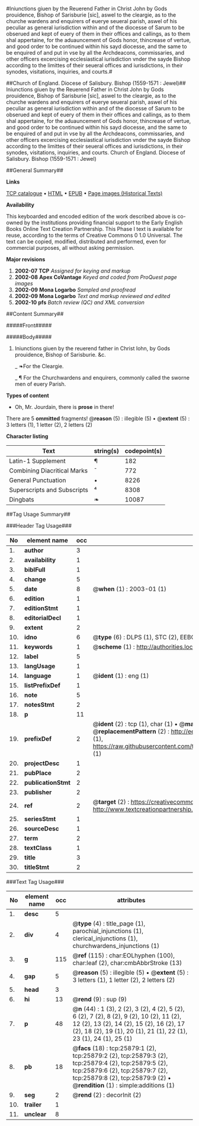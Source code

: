 #Iniunctions giuen by the Reuerend Father in Christ John by Gods prouidence, Bishop of Sarisburie [sic], aswel to the cleargie, as to the churche wardens and enquirers of euerye seueral parish, aswel of his peculiar as general iurisdiction within and of the diocesse of Sarum to be obserued and kept of euery of them in their offices and callings, as to them shal appertaine, for the aduauncement of Gods honor, thincrease of vertue, and good order to be continued within his sayd diocesse, and the same to be enquired of and put in vse by all the Archdeacons, commissaries, and other officers excercising ecclesiastical iurisdiction vnder the sayde Bishop according to the limittes of their seueral offices and iurisdictions, in their synodes, visitations, inquiries, and courts.#

##Church of England. Diocese of Salisbury. Bishop (1559-1571 : Jewel)##
Iniunctions giuen by the Reuerend Father in Christ John by Gods prouidence, Bishop of Sarisburie [sic], aswel to the cleargie, as to the churche wardens and enquirers of euerye seueral parish, aswel of his peculiar as general iurisdiction within and of the diocesse of Sarum to be obserued and kept of euery of them in their offices and callings, as to them shal appertaine, for the aduauncement of Gods honor, thincrease of vertue, and good order to be continued within his sayd diocesse, and the same to be enquired of and put in vse by all the Archdeacons, commissaries, and other officers excercising ecclesiastical iurisdiction vnder the sayde Bishop according to the limittes of their seueral offices and iurisdictions, in their synodes, visitations, inquiries, and courts.
Church of England. Diocese of Salisbury. Bishop (1559-1571 : Jewel)

##General Summary##

**Links**

[TCP catalogue](http://www.ota.ox.ac.uk/tcp/)  • 
[HTML](http://tei.it.ox.ac.uk/tcp/Texts-HTML/free/A00/A00254.html)  • 
[EPUB](http://tei.it.ox.ac.uk/tcp/Texts-EPUB/free/A00/A00254.epub) • 
[Page images (Historical Texts)](https://data.historicaltexts.jisc.ac.uk/view?pubId=eebo-22915746e&pageId=eebo-22915746e-25879-1)

**Availability**

This keyboarded and encoded edition of the
	       work described above is co-owned by the institutions
	       providing financial support to the Early English Books
	       Online Text Creation Partnership. This Phase I text is
	       available for reuse, according to the terms of Creative
	       Commons 0 1.0 Universal. The text can be copied,
	       modified, distributed and performed, even for
	       commercial purposes, all without asking permission.

**Major revisions**

1. __2002-07__ __TCP__ *Assigned for keying and markup*
1. __2002-08__ __Apex CoVantage__ *Keyed and coded from ProQuest page images*
1. __2002-09__ __Mona Logarbo__ *Sampled and proofread*
1. __2002-09__ __Mona Logarbo__ *Text and markup reviewed and edited*
1. __2002-10__ __pfs__ *Batch review (QC) and XML conversion*

##Content Summary##

#####Front#####

#####Body#####

1. Iniunctions giuen by the reuerend father in Christ Iohn, by Gods prouidence, Bishop of Sarisburie. &c.

    _ ❧For the Cleargie.

    _ ¶ For the Churchwardens and enquirers, commonly called the sworne men of euery Parish.

**Types of content**

  * Oh, Mr. Jourdain, there is **prose** in there!

There are 5 **ommitted** fragments! 
 @__reason__ (5) : illegible (5)  •  @__extent__ (5) : 3 letters (1), 1 letter (2), 2 letters (2)

**Character listing**


|Text|string(s)|codepoint(s)|
|---|---|---|
|Latin-1 Supplement|¶|182|
|Combining             Diacritical Marks|̄|772|
|General Punctuation|•|8226|
|Superscripts             and Subscripts|⁴|8308|
|Dingbats|❧|10087|

##Tag Usage Summary##

###Header Tag Usage###

|No|element name|occ|attributes|
|---|---|---|---|
|1.|__author__|3||
|2.|__availability__|1||
|3.|__biblFull__|1||
|4.|__change__|5||
|5.|__date__|8| @__when__ (1) : 2003-01 (1)|
|6.|__edition__|1||
|7.|__editionStmt__|1||
|8.|__editorialDecl__|1||
|9.|__extent__|2||
|10.|__idno__|6| @__type__ (6) : DLPS (1), STC (2), EEBO-CITATION (1), OCLC (1), VID (1)|
|11.|__keywords__|1| @__scheme__ (1) : http://authorities.loc.gov/ (1)|
|12.|__label__|5||
|13.|__langUsage__|1||
|14.|__language__|1| @__ident__ (1) : eng (1)|
|15.|__listPrefixDef__|1||
|16.|__note__|5||
|17.|__notesStmt__|2||
|18.|__p__|11||
|19.|__prefixDef__|2| @__ident__ (2) : tcp (1), char (1)  •  @__matchPattern__ (2) : ([0-9\-]+):([0-9IVX]+) (1), (.+) (1)  •  @__replacementPattern__ (2) : http://eebo.chadwyck.com/downloadtiff?vid=$1&page=$2 (1), https://raw.githubusercontent.com/textcreationpartnership/Texts/master/tcpchars.xml#$1 (1)|
|20.|__projectDesc__|1||
|21.|__pubPlace__|2||
|22.|__publicationStmt__|2||
|23.|__publisher__|2||
|24.|__ref__|2| @__target__ (2) : https://creativecommons.org/publicdomain/zero/1.0/ (1), http://www.textcreationpartnership.org/docs/. (1)|
|25.|__seriesStmt__|1||
|26.|__sourceDesc__|1||
|27.|__term__|2||
|28.|__textClass__|1||
|29.|__title__|3||
|30.|__titleStmt__|2||


###Text Tag Usage###

|No|element name|occ|attributes|
|---|---|---|---|
|1.|__desc__|5||
|2.|__div__|4| @__type__ (4) : title_page (1), parochial_injunctions (1), clerical_injunctions (1), churchwardens_injunctions (1)|
|3.|__g__|115| @__ref__ (115) : char:EOLhyphen (100), char:leaf (2), char:cmbAbbrStroke (13)|
|4.|__gap__|5| @__reason__ (5) : illegible (5)  •  @__extent__ (5) : 3 letters (1), 1 letter (2), 2 letters (2)|
|5.|__head__|3||
|6.|__hi__|13| @__rend__ (9) : sup (9)|
|7.|__p__|48| @__n__ (44) : 1 (3), 2 (2), 3 (2), 4 (2), 5 (2), 6 (2), 7 (2), 8 (2), 9 (2), 10 (2), 11 (2), 12 (2), 13 (2), 14 (2), 15 (2), 16 (2), 17 (2), 18 (2), 19 (1), 20 (1), 21 (1), 22 (1), 23 (1), 24 (1), 25 (1)|
|8.|__pb__|18| @__facs__ (18) : tcp:25879:1 (2), tcp:25879:2 (2), tcp:25879:3 (2), tcp:25879:4 (2), tcp:25879:5 (2), tcp:25879:6 (2), tcp:25879:7 (2), tcp:25879:8 (2), tcp:25879:9 (2)  •  @__rendition__ (1) : simple:additions (1)|
|9.|__seg__|2| @__rend__ (2) : decorInit (2)|
|10.|__trailer__|1||
|11.|__unclear__|8||
